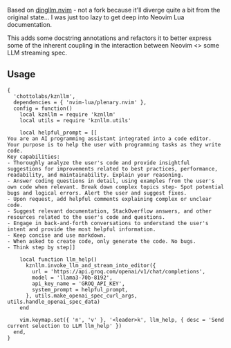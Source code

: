 Based on [dingllm.nvim](https://github.com/yacineMTB/dingllm.nvim) - not a fork
because it'll diverge quite a bit from the original state... I was just too
lazy to get deep into Neovim Lua documentation.

This adds some docstring annotations and refactors it to better express some of
the inherent coupling in the interaction between Neovim <> some LLM streaming
spec.

## Usage
```
{
  'chottolabs/kznllm',
  dependencies = { 'nvim-lua/plenary.nvim' },
  config = function()
    local kznllm = require 'kznllm'
    local utils = require 'kznllm.utils'

    local helpful_prompt = [[
You are an AI programming assistant integrated into a code editor. Your purpose is to help the user with programming tasks as they write code.
Key capabilities:
- Thoroughly analyze the user's code and provide insightful suggestions for improvements related to best practices, performance, readability, and maintainability. Explain your reasoning.
- Answer coding questions in detail, using examples from the user's own code when relevant. Break down complex topics step- Spot potential bugs and logical errors. Alert the user and suggest fixes.
- Upon request, add helpful comments explaining complex or unclear code.
- Suggest relevant documentation, StackOverflow answers, and other resources related to the user's code and questions.
- Engage in back-and-forth conversations to understand the user's intent and provide the most helpful information.
- Keep concise and use markdown.
- When asked to create code, only generate the code. No bugs.
- Think step by step]]

    local function llm_help()
      kznllm.invoke_llm_and_stream_into_editor({
        url = 'https://api.groq.com/openai/v1/chat/completions',
        model = 'llama3-70b-8192',
        api_key_name = 'GROQ_API_KEY',
        system_prompt = helpful_prompt,
      }, utils.make_openai_spec_curl_args, utils.handle_openai_spec_data)
    end

    vim.keymap.set({ 'n', 'v' }, '<leader>k', llm_help, { desc = 'Send current selection to LLM llm_help' })
  end,
}
```
